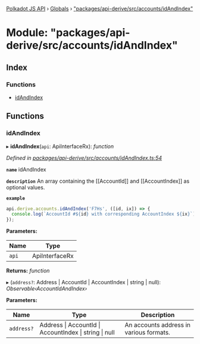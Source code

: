[Polkadot JS API](../README.md) › [Globals](../globals.md) › ["packages/api-derive/src/accounts/idAndIndex"](_packages_api_derive_src_accounts_idandindex_.md)

# Module: "packages/api-derive/src/accounts/idAndIndex"

## Index

### Functions

* [idAndIndex](_packages_api_derive_src_accounts_idandindex_.md#idandindex)

## Functions

###  idAndIndex

▸ **idAndIndex**(`api`: ApiInterfaceRx): *function*

*Defined in [packages/api-derive/src/accounts/idAndIndex.ts:54](https://github.com/polkadot-js/api/blob/28631f7180/packages/api-derive/src/accounts/idAndIndex.ts#L54)*

**`name`** idAndIndex

**`description`** An array containing the [[AccountId]] and [[AccountIndex]] as optional values.

**`example`** 
<BR>

```javascript
api.derive.accounts.idAndIndex('F7Hs', ([id, ix]) => {
  console.log(`AccountId #${id} with corresponding AccountIndex ${ix}`);
});
```

**Parameters:**

Name | Type |
------ | ------ |
`api` | ApiInterfaceRx |

**Returns:** *function*

▸ (`address?`: Address | AccountId | AccountIndex | string | null): *Observable‹AccountIdAndIndex›*

**Parameters:**

Name | Type | Description |
------ | ------ | ------ |
`address?` | Address &#124; AccountId &#124; AccountIndex &#124; string &#124; null | An accounts address in various formats. |
